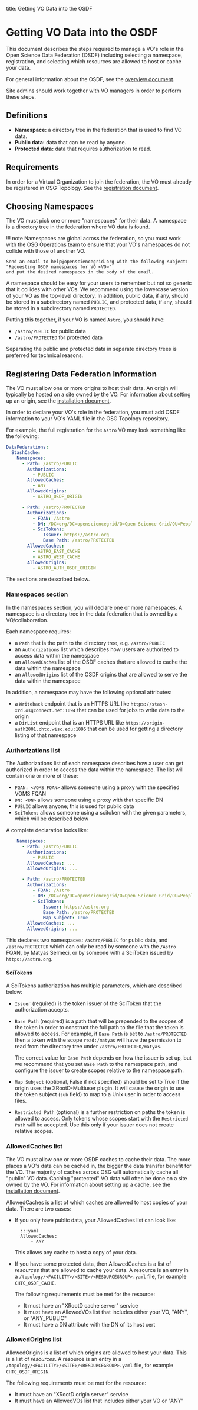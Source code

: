 title: Getting VO Data into the OSDF

Getting VO Data into the OSDF
======================================

This document describes the steps required to manage a VO's role
in the Open Science Data Federation (OSDF) including selecting a namespace, registration,
and selecting which resources are allowed to host or cache your data.

For general information about the OSDF, see the [overview document](overview.md).

Site admins should work together with VO managers in order to perform these steps.


Definitions
-----------

- **Namespace:** a directory tree in the federation that is used to find VO data.
- **Public data:** data that can be read by anyone.
- **Protected data:** data that requires authorization to read.


Requirements
------------

In order for a Virtual Organization to join the federation, the VO must already be registered in OSG Topology.
See the [registration document](../../common/registration.md#registering-virtual-organizations).



Choosing Namespaces
-------------------

The VO must pick one or more "namespaces" for their data.
A namespace is a directory tree in the federation where VO data is found.

!!! note
    Namespaces are global across the federation, so you must work with the OSG Operations team
    to ensure that your VO's namespaces do not collide with those of another VO.
    
    Send an email to help@opensciencegrid.org with the following subject:
    "Requesting OSDF namespaces for VO <VO>"
    and put the desired namespaces in the body of the email.

A namespace should be easy for your users to remember but not so generic that it collides with other VOs.
We recommend using the lowercase version of your VO as the top-level directory.
In addition, public data, if any, should be stored in a subdirectory named `PUBLIC`,
and protected data, if any, should be stored in a subdirectory named `PROTECTED`.

Putting this together, if your VO is named `Astro`, you should have:

- `/astro/PUBLIC` for public data
- `/astro/PROTECTED` for protected data

Separating the public and protected data in separate directory trees is preferred for technical reasons.


Registering Data Federation Information
---------------------------------------

The VO must allow one or more origins to host their data.
An origin will typically be hosted on a site owned by the VO.
For information about setting up an origin, see the [installation document](install-origin.md).

In order to declare your VO's role in the federation,
you must add OSDF information to your VO's YAML file in the OSG Topology repository.

For example, the full registration for the `Astro` VO may look something like the following:

```yaml
DataFederations:
  StashCache:
    Namespaces:
      - Path: /astro/PUBLIC
        Authorizations:
          - PUBLIC
        AllowedCaches:
          - ANY
        AllowedOrigins:
          - ASTRO_OSDF_ORIGIN

      - Path: /astro/PROTECTED
        Authorizations:
          - FQAN: /Astro
          - DN: /DC=org/DC=opensciencegrid/O=Open Science Grid/OU=People/CN=Matyas Selmeci
          - SciTokens:
              Issuer: https://astro.org
              Base Path: /astro/PROTECTED
        AllowedCaches:
          - ASTRO_EAST_CACHE
          - ASTRO_WEST_CACHE
        AllowedOrigins:
          - ASTRO_AUTH_OSDF_ORIGIN

```

The sections are described below.


### Namespaces section

In the namespaces section, you will declare one or more namespaces.
A namespace is a directory tree in the data federation that is owned by a VO/collaboration.

Each namespace requires:
- a `Path` that is the path to the directory tree, e.g. `/astro/PUBLIC`
- an `Authorizations` list which describes how users are authorized to access data within the namespace
- an `AllowedCaches` list of the OSDF caches that are allowed to cache the data within the namespace
- an `AllowedOrigins` list of the OSDF origins that are allowed to serve the data within the namespace

In addition, a namespace may have the following optional attributes:
- a `Writeback` endpoint that is an HTTPS URL like `https://stash-xrd.osgconnect.net:1094`
  that can be used for jobs to write data to the origin
- a `DirList` endpoint that is an HTTPS URL like `https://origin-auth2001.chtc.wisc.edu:1095`
  that can be used for getting a directory listing of that namespace

### Authorizations list

The Authorizations list of each namespace describes how a user can get authorized in order to access the data within the namespace.
The list will contain one or more of these:

- `FQAN: <VOMS FQAN>` allows someone using a proxy with the specified VOMS FQAN
- `DN: <DN>` allows someone using a proxy with that specific DN
- `PUBLIC` allows anyone; this is used for public data
- `SciTokens` allows someone using a scitoken with the given parameters, which will be described below

A complete declaration looks like:
```yaml
    Namespaces:
      - Path: /astro/PUBLIC
        Authorizations:
          - PUBLIC
        AllowedCaches: ...
        AllowedOrigins: ...

      - Path: /astro/PROTECTED
        Authorizations:
          - FQAN: /Astro
          - DN: /DC=org/DC=opensciencegrid/O=Open Science Grid/OU=People/CN=Matyas Selmeci
          - SciTokens:
              Issuer: https://astro.org
              Base Path: /astro/PROTECTED
              Map Subject: True
        AllowedCaches: ...
        AllowedOrigins: ...
```

This declares two namespaces: `/astro/PUBLIC` for public data, and `/astro/PROTECTED`
which can only be read by someone with the `/Astro` FQAN, by Matyas Selmeci,
or by someone with a SciToken issued by `https://astro.org`.


#### SciTokens

A SciTokens authorization has multiple parameters, which are described below:

- `Issuer` (required) is the token issuer of the SciToken that the authorization accepts.
  
- `Base Path` (required) is a path that will be prepended to the scopes of the token in order to
  construct the full path to the file that the token is allowed to access.
  For example, if `Base Path` is set to `/astro/PROTECTED` then a token with the scope `read:/matyas`
  will have the permission to read from the directory tree under `/astro/PROTECTED/matyas`.

  The correct value for `Base Path` depends on how the issuer is set up, but we recommend that you set
  `Base Path` to the namespace path, and configure the issuer to create scopes relative to the namespace path.

- `Map Subject` (optional, False if not specified) should be set to True if the origin uses the XRootD-Multiuser plugin.
  It will cause the origin to use the token subject (`sub` field) to map to a Unix user in order to access files.

- `Restricted Path` (optional) is a further restriction on paths the token is allowed to access.
  Only tokens whose scopes start with the `Restricted Path` will be accepted.
  Use this only if your issuer does not create relative scopes.


### AllowedCaches list

The VO must allow one or more OSDF caches to cache their data.
The more places a VO's data can be cached in, the bigger the data transfer benefit for the VO.
The majority of caches across OSG will automatically cache all "public" VO data.
Caching "protected" VO data will often be done on a site owned by the VO.
For information about setting up a cache, see the [installation document](install-cache.md).

AllowedCaches is a list of which caches are allowed to host copies of your data.
There are two cases:

- If you only have public data, your AllowedCaches list can look like:

        :::yaml
        AllowedCaches:
            - ANY

   This allows any cache to host a copy of your data.

- If you have some protected data, then AllowedCaches is a list of _resources_ that are allowed to cache your data.
   A resource is an entry in a `/topology/<FACILITY>/<SITE>/<RESOURCEGROUP>.yaml` file,
   for example `CHTC_OSDF_CACHE`.

   The following requirements must be met for the resource:

   - It must have an "XRootD cache server" service
   - It must have an AllowedVOs list that includes either your VO, "ANY", or "ANY_PUBLIC"
   - It must have a DN attribute with the DN of its host cert


### AllowedOrigins list

AllowedOrigins is a list of which origins are allowed to host your data.
This is a list of _resources_.
A resource is an entry in a `/topology/<FACILITY>/<SITE>/<RESOURCEGROUP>.yaml` file,
for example `CHTC_OSDF_ORIGIN`.

The following requirements must be met for the resource:

- It must have an "XRootD origin server" service
- It must have an AllowedVOs list that includes either your VO or "ANY"
